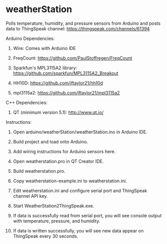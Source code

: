 # weatherStation
Polls temperature, humidity, and pressure sensors from Arduino and posts data 
to ThingSpeak channel: https://thingspeak.com/channels/61394

Arduino Dependencies:

1. Wire: Comes with Arduino IDE

2. FreqCount: https://github.com/PaulStoffregen/FreqCount

3. Sparkfun's MPL3115A2 library: https://github.com/sparkfun/MPL3115A2_Breakout

4. HH10D: https://github.com/jftaylor21/hh10d

5. mpl3115a2: https://github.com/jftaylor21/mpl3115a2

C++ Dependencies:

1. QT (minimum version 5.1): http://www.qt.io/

Instructions:

1. Open arduino/weatherStation/weatherStation.ino in Arduino IDE.

2. Build project and load onto Arduino.

3. Add wiring instructions for Arduino sensors here.

4. Open weatherstation.pro in QT Creator IDE.

5. Build weatherstation.pro.

6. Copy weatherstation-example.ini to weatherstation.ini.

7. Edit weatherstation.ini and configure serial port and ThingSpeak channel API
key.

8. Start WeatherStation2ThingSpeak.exe.

9. If data is successfully read from serial port, you will see console output
with temperature, pressure, and humidity.

10. If data is written successfully, you will see new data appear on ThingSpeak
every 30 seconds.
